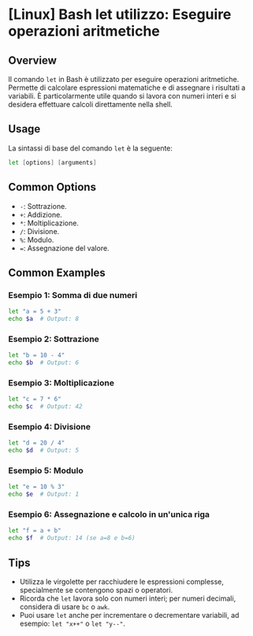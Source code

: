 # [Linux] Bash let utilizzo: Eseguire operazioni aritmetiche

## Overview
Il comando `let` in Bash è utilizzato per eseguire operazioni aritmetiche. Permette di calcolare espressioni matematiche e di assegnare i risultati a variabili. È particolarmente utile quando si lavora con numeri interi e si desidera effettuare calcoli direttamente nella shell.

## Usage
La sintassi di base del comando `let` è la seguente:

```bash
let [options] [arguments]
```

## Common Options
- `-`: Sottrazione.
- `+`: Addizione.
- `*`: Moltiplicazione.
- `/`: Divisione.
- `%`: Modulo.
- `=`: Assegnazione del valore.

## Common Examples

### Esempio 1: Somma di due numeri
```bash
let "a = 5 + 3"
echo $a  # Output: 8
```

### Esempio 2: Sottrazione
```bash
let "b = 10 - 4"
echo $b  # Output: 6
```

### Esempio 3: Moltiplicazione
```bash
let "c = 7 * 6"
echo $c  # Output: 42
```

### Esempio 4: Divisione
```bash
let "d = 20 / 4"
echo $d  # Output: 5
```

### Esempio 5: Modulo
```bash
let "e = 10 % 3"
echo $e  # Output: 1
```

### Esempio 6: Assegnazione e calcolo in un'unica riga
```bash
let "f = a + b"
echo $f  # Output: 14 (se a=8 e b=6)
```

## Tips
- Utilizza le virgolette per racchiudere le espressioni complesse, specialmente se contengono spazi o operatori.
- Ricorda che `let` lavora solo con numeri interi; per numeri decimali, considera di usare `bc` o `awk`.
- Puoi usare `let` anche per incrementare o decrementare variabili, ad esempio: `let "x++"` o `let "y--"`.